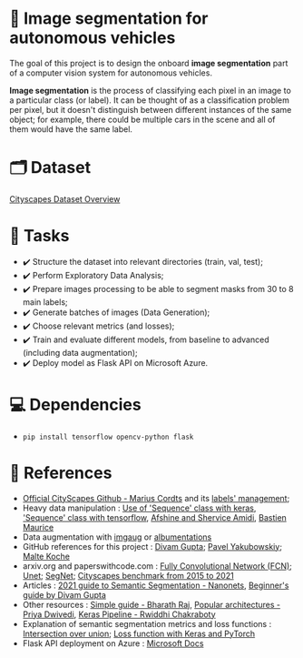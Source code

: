 # :dart: Image segmentation for autonomous vehicles
The goal of this project is to design the onboard **image segmentation** part of a computer vision system for autonomous vehicles.

**Image segmentation** is the process of classifying each pixel in an image to a particular class (or label). It can be thought of as a classification problem per pixel, but it doesn't distinguish between different instances of the same object; for example, there could be multiple cars in the scene and all of them would have the same label.

# :card_index_dividers: Dataset
[Cityscapes Dataset Overview](https://www.cityscapes-dataset.com/dataset-overview/)


# :scroll: Tasks
- :heavy_check_mark: Structure the dataset into relevant directories (train, val, test);
- :heavy_check_mark: Perform Exploratory Data Analysis;
- :heavy_check_mark: Prepare images processing to be able to segment masks from 30 to 8 main labels;
- :heavy_check_mark: Generate batches of images (Data Generation);
- :heavy_check_mark: Choose relevant metrics (and losses);
- :heavy_check_mark: Train and evaluate different models, from baseline to advanced (including data augmentation);
- :heavy_check_mark: Deploy model as Flask API on Microsoft Azure.

# :computer: Dependencies
- <code>pip install tensorflow opencv-python flask</code>

# :pushpin: References 
- [Official CityScapes Github - Marius Cordts](https://github.com/mcordts/cityscapesScripts) and its [labels' management](https://github.com/mcordts/cityscapesScripts/blob/master/cityscapesscripts/helpers/labels.py);
- Heavy data manipulation : [Use of 'Sequence' class with keras](https://keras.io/api/utils/python_utils/#sequence-class), ['Sequence' class with tensorflow](https://www.tensorflow.org/api_docs/python/tf/keras/utils/Sequence), [Afshine and Shervice Amidi](https://stanford.edu/~shervine/blog/keras-how-to-generate-data-on-the-fly), [Bastien Maurice](https://deeplylearning.fr/cours-pratiques-deep-learning/realiser-son-propre-generateur-de-donnees/)
- Data augmentation with [imgaug](https://imgaug.readthedocs.io/en/latest/) or [albumentations](https://albumentations.ai/)
- GitHub references for this project : [Divam Gupta](https://github.com/divamgupta/image-segmentation-keras); [Pavel Yakubowskiy](https://github.com/qubvel/segmentation_models); [Malte Koche](https://github.com/baudcode/tf-semantic-segmentation)
- arxiv.org and paperswithcode.com : [Fully Convolutional Network (FCN)](https://nanonets.com/blog/how-to-do-semantic-segmentation-using-deep-learning/); [Unet](https://arxiv.org/pdf/1505.04597v1.pdf); [SegNet](https://arxiv.org/pdf/1511.00561v3.pdf); [Cityscapes benchmark from 2015 to 2021](https://paperswithcode.com/sota/real-time-semantic-segmentation-on-cityscapes)
- Articles : [2021 guide to Semantic Segmentation - Nanonets](https://nanonets.com/blog/semantic-image-segmentation-2020/), [Beginner's guide by Divam Gupta](https://divamgupta.com/image-segmentation/2019/06/06/deep-learning-semantic-segmentation-keras.html)
- Other resources : [Simple guide - Bharath Raj](https://medium.com/beyondminds/a-simple-guide-to-semantic-segmentation-effcf83e7e54), [Popular architectures - Priya Dwivedi](https://towardsdatascience.com/semantic-segmentation-popular-architectures-dff0a75f39d0), [Keras Pipeline - Rwiddhi Chakraboty](https://towardsdatascience.com/a-keras-pipeline-for-image-segmentation-part-1-6515a421157d)
- Explanation of semantic segmentation metrics and loss functions : [Intersection over union](https://www.pyimagesearch.com/2016/11/07/intersection-over-union-iou-for-object-detection/); [Loss function with Keras and PyTorch](https://www.kaggle.com/bigironsphere/loss-function-library-keras-pytorch)
- Flask API deployment on Azure : [Microsoft Docs](https://docs.microsoft.com/fr-fr/azure/app-service/quickstart-python?tabs=bash&pivots=python-framework-flask)
